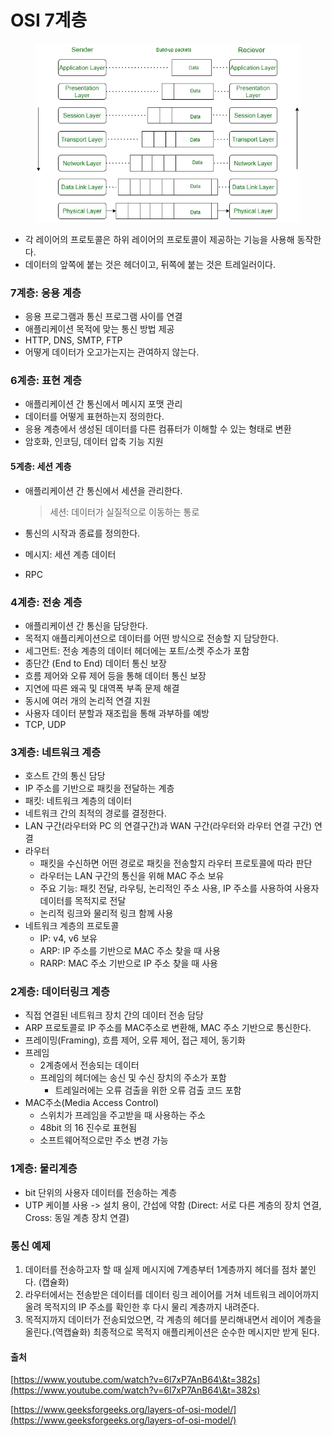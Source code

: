 # OSI 7계층

<figure><img src="../../.gitbook/assets/image (1) (1) (1).png" alt=""><figcaption></figcaption></figure>

* 각 레이어의 프로토콜은 하위 레이어의 프로토콜이 제공하는 기능을 사용해 동작한다.
* 데이터의 앞쪽에 붙는 것은 헤더이고, 뒤쪽에 붙는 것은 트레일러이다.

### 7계층: 응용 계층

* 응용 프로그램과 통신 프로그램 사이를 연결
* 애플리케이션 목적에 맞는 통신 방법 제공
* HTTP, DNS, SMTP, FTP
* 어떻게 데이터가 오고가는지는 관여하지 않는다.

### 6계층: 표현 계층

* 애플리케이션 간 통신에서 메시지 포맷 관리
* 데이터를 어떻게 표현하는지 정의한다.
* 응용 계층에서 생성된 데이터를 다른 컴퓨터가 이해할 수 있는 형태로 변환
* 암호화, 인코딩, 데이터 압축 기능 지원

#### 5계층: 세션 계층

*   애플리케이션 간 통신에서 세션을 관리한다.

    > 세션: 데이터가 실질적으로 이동하는 통로
* 통신의 시작과 종료를 정의한다.
* 메시지: 세션 계층 데이터
* RPC

### 4계층: 전송 계층

* 애플리케이션 간 통신을 담당한다.
* 목적지 애플리케이션으로 데이터를 어떤 방식으로 전송할 지 담당한다.
* 세그먼트: 전송 계층의 데이터 헤더에는 포트/소켓 주소가 포함
* 종단간 (End to End) 데이터 통신 보장
* 흐름 제어와 오류 제어 등을 통해 데이터 통신 보장
* 지연에 따른 왜곡 및 대역폭 부족 문제 해결
* 동시에 여러 개의 논리적 연결 지원
* 사용자 데이터 분할과 재조립을 통해 과부하를 예방
* TCP, UDP

### 3계층: 네트워크 계층

* 호스트 간의 통신 담당
* IP 주소를 기반으로 패킷을 전달하는 계층
* 패킷: 네트워크 계층의 데이터
* 네트워크 간의 최적의 경로를 결정한다.
* LAN 구간(라우터와 PC 의 연결구간)과 WAN 구간(라우터와 라우터 연결 구간) 연결
* 라우터
  * 패킷을 수신하면 어떤 경로로 패킷을 전송할지 라우터 프로토콜에 따라 판단
  * 라우터는 LAN 구간의 통신을 위해 MAC 주소 보유
  * 주요 기능: 패킷 전달, 라우팅, 논리적인 주소 사용, IP 주소를 사용하여 사용자 데이터를 목적지로 전달
  * 논리적 링크와 물리적 링크 함께 사용
* 네트워크 계층의 프로토콜
  * IP: v4, v6 보유
  * ARP: IP 주소를 기반으로 MAC 주소 찾을 때 사용
  * RARP: MAC 주소 기반으로 IP 주소 찾을 때 사용

### 2계층: 데이터링크 계층

* 직접 연결된 네트워크 장치 간의 데이터 전송 담당
* ARP 프로토콜로 IP 주소를 MAC주소로 변환해, MAC 주소 기반으로 통신한다.
* 프레이밍(Framing), 흐름 제어, 오류 제어, 접근 제어, 동기화
* 프레임
  * 2계층에서 전송되는 데이터
  * 프레임의 헤더에는 송신 및 수신 장치의 주소가 포함
    * 트레일러에는 오류 검출을 위한 오류 검출 코드 포함
* MAC주소(Media Access Control)
  * 스위치가 프레임을 주고받을 때 사용하는 주소
  * 48bit 의 16 진수로 표현됨
  * 소프트웨어적으로만 주소 변경 가능

### 1계층: 물리계층

* bit 단위의 사용자 데이터를 전송하는 계층
* UTP 케이블 사용 -> 설치 용이, 간섭에 약함 (Direct: 서로 다른 계층의 장치 연결, Cross: 동일 계층 장치 연결)

### 통신 예제

1. 데이터를 전송하고자 할 때 실제 메시지에 7계층부터 1계층까지 헤더를 점차 붙인다. (캡슐화)
2. 라우터에서는 전송받은 데이터를 데이터 링크 레이어를 거쳐 네트워크 레이어까지 올려 목적지의 IP 주소를 확인한 후 다시 물리 계층까지 내려준다.
3. 목적지까지 데이터가 전송되었으면, 각 계층의 헤더를 분리해내면서 레이어 계층을 올린다.(역캡슐화) 최종적으로 목적지 애플리케이션은 순수한 메시지만 받게 된다.



#### 출처

[https://www.youtube.com/watch?v=6l7xP7AnB64\&t=382s](https://www.youtube.com/watch?v=6l7xP7AnB64\&t=382s)

[https://www.geeksforgeeks.org/layers-of-osi-model/](https://www.geeksforgeeks.org/layers-of-osi-model/)
